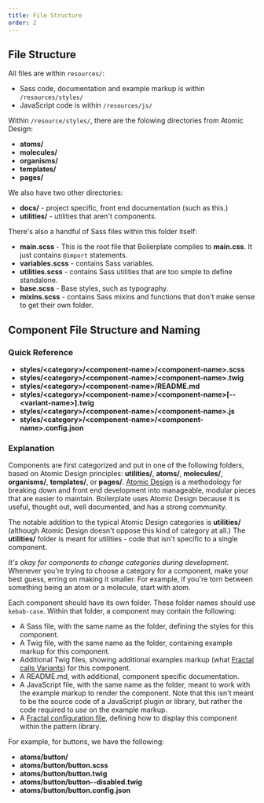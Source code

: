 ```yaml
---
title: File Structure
order: 2
---
```


## File Structure

All files are within `resources/`:

* Sass code, documentation and example markup is within `/resources/styles/`
* JavaScript code is within `/resources/js/`

Within `/resource/styles/`, there are the folowing directories from Atomic Design:

* **atoms/**
* **molecules/**
* **organisms/**
* **templates/**
* **pages/**

We also have two other directories:

* **docs/** - project specific, front end documentation (such as this.)
* **utilities/** - utilities that aren't components.

There's also a handful of Sass files within this folder itself:

* **main.scss** - This is the root file that Boilerplate compiles to **main.css**. It just contains `@import` statements.
* **variables.scss** - contains Sass variables.
* **utilities.scss** - contains Sass utilities that are too simple to define standalone.
* **base.scss** - Base styles, such as typography.
* **mixins.scss** - contains Sass mixins and functions that don't make sense to get their own folder.


## Component File Structure and Naming

### Quick Reference

* **styles/&lt;category&gt;/&lt;component-name&gt;/&lt;component-name&gt;.scss**
* **styles/&lt;category&gt;/&lt;component-name&gt;/&lt;component-name&gt;.twig**
* **styles/&lt;category&gt;/&lt;component-name&gt;/README.md**
* **styles/&lt;category&gt;/&lt;component-name&gt;/&lt;component-name&gt;[--&lt;variant-name&gt;].twig**
* **styles/&lt;category&gt;/&lt;component-name&gt;/&lt;component-name&gt;.js**
* **styles/&lt;category&gt;/&lt;component-name&gt;/&lt;component-name&gt;.config.json**

### Explanation

Components are first categorized and put in one of the following folders, based on Atomic Design principles: **utilities/**, **atoms/**, **molecules/**, **organisms/**, **templates/**, or **pages/**. [Atomic Design](http://atomicdesign.bradfrost.com/) is a methodology for breaking down and front end development into manageable, modular pieces that are easier to maintain. Boilerplate uses Atomic Design because it is useful, thought out, well documented, and has a strong community.

The notable addition to the typical Atomic Design categories is **utilities/** (although Atomic Design doesn't oppose this kind of category at all.) The **utilities/** folder is meant for utilities - code that isn't specific to a single component.

*It's okay for components to change categories during development.* Whenever you're trying to choose a category for a component, make your best guess, erring on making it smaller. For example, if you're torn between something being an atom or a molecule, start with atom.

Each component should have its own folder. These folder names should use `kebab-case`. Within that folder, a component may contain the following:

* A Sass file, with the same name as the folder, defining the styles for this component.
* A Twig file, with the same name as the folder, containing example markup for this component.
* Additional Twig files, showing additional examples markup (what [Fractal calls Variants](#)) for this component.
* A README.md, with additional, component specific documentation.
* A JavaScript file, with the same name as the folder, meant to work with the example markup to render the component. Note that this isn't meant to be the source code of a JavaScript plugin or library, but rather the code required to *use* on the example markup.
* A [Fractal configuration file](#), defining how to display this component within the pattern library.

For example, for buttons, we have the following:

* **atoms/button/**
* **atoms/button/button.scss**
* **atoms/button/button.twig**
* **atoms/button/button--disabled.twig**
* **atoms/button/button.config.json**
